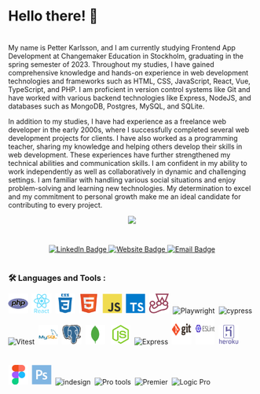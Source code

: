 

# Hello there! 👋

#

<div>
<p>
  
  
 My name is Petter Karlsson, and I am currently studying Frontend App Development at Changemaker
Education in Stockholm, graduating in the spring semester of 2023. Throughout my studies, I
have gained comprehensive knowledge and hands-on experience in web development technologies and
frameworks such as HTML, CSS, JavaScript, React, Vue, TypeScript, and PHP. I am proficient in version
control systems like Git and have worked with various backend technologies like Express, NodeJS, and
databases such as MongoDB, Postgres, MySQL, and SQLite.
  </p>
  <p>
In addition to my studies, I have had experience as a freelance web developer in the early 2000s, where I
successfully completed several web development projects for clients. I have also worked as a programming
teacher, sharing my knowledge and helping others develop their skills in web development. These
experiences have further strengthened my technical abilities and communication skills.
I am confident in my ability to work independently as well as collaboratively in dynamic and challenging
settings. I am familiar with handling various social situations and enjoy problem-solving and learning new
technologies. My determination to excel and my commitment to personal growth make me an ideal
candidate for contributing to every project.
  
  
  </p>
 </div>
<div id="header" align="center">
  <img src="https://media2.giphy.com/media/3kPDmoWdBpQPNhCnUG/giphy.gif" width="400"/>
</div>

#

<div id="badges" align="center">
  <a href="https://www.linkedin.com/in/petter-karlsson-1436a0123" target="_blank">
    <img src="https://img.shields.io/badge/LinkedIn-blue?style=for-the-badge&logo=linkedin&logoColor=white" alt="LinkedIn Badge"/>
  </a>
  <a href="https://alvablot.se/pkm/" target="_blank">
    <img src="https://img.shields.io/badge/MyWebsite-green?style=for-the-badge&logo=MyWebsite&logoColor=white" alt="Website Badge"/>
  </a>
  <a href="mailto:petter.karlsson@cmeducations.se" target="_blank">
    <img src="https://img.shields.io/badge/Email-red?style=for-the-badge&logo=Email&logoColor=white" alt="Email Badge"/>
  </a>
</div>

#

 ### :hammer_and_wrench: Languages and Tools :
<div>
  <img src="https://raw.githubusercontent.com/devicons/devicon/1119b9f84c0290e0f0b38982099a2bd027a48bf1/icons/php/php-original.svg" title="PHP" alt="PHP" width="40" height="40"/>&nbsp;
  <img src="https://github.com/devicons/devicon/blob/master/icons/react/react-original-wordmark.svg" title="React" alt="React" width="40" height="40"/>&nbsp;
  <img src="https://github.com/devicons/devicon/blob/master/icons/css3/css3-plain-wordmark.svg"  title="CSS3" alt="CSS" width="40" height="40"/>&nbsp;
  <img src="https://github.com/devicons/devicon/blob/master/icons/html5/html5-original.svg" title="HTML5" alt="HTML" width="40" height="40"/>&nbsp;
  <img src="https://github.com/devicons/devicon/blob/master/icons/javascript/javascript-original.svg" title="JavaScript" alt="JavaScript" width="40" height="40"/>&nbsp;
  <img src="https://github.com/devicons/devicon/blob/master/icons/typescript/typescript-plain.svg" title="TypeScript" alt="TypeScript" width="40" height="40"/>&nbsp;
  <img src="https://raw.githubusercontent.com/devicons/devicon/1119b9f84c0290e0f0b38982099a2bd027a48bf1/icons/jest/jest-plain.svg" title="Jest" alt="Jest" width="40" height="40"/>&nbsp;
  <img src="https://res.cloudinary.com/practicaldev/image/fetch/s--wevjY4rs--/c_imagga_scale,f_auto,fl_progressive,h_1080,q_auto,w_1080/https://dev-to-uploads.s3.amazonaws.com/uploads/articles/6ph50kzxkz28u8jw482l.png" title="Playwright" alt="Playwright" width="40" height="40"/>&nbsp;
  <img src="https://blog.knoldus.com/wp-content/uploads/2022/04/cypress.png" title="cypress" alt="cypress" width="40" height="40"/>&nbsp;
  <img src="https://vitest.dev/logo-shadow.svg" title="Vitest" alt="Vitest" width="40" height="40"/>&nbsp;
  <img src="https://github.com/devicons/devicon/blob/master/icons/mysql/mysql-original-wordmark.svg" title="MySQL" alt="MySQL" width="40" height="40"/>&nbsp;
    <img src="https://raw.githubusercontent.com/devicons/devicon/1119b9f84c0290e0f0b38982099a2bd027a48bf1/icons/postgresql/postgresql-original.svg" title="postgress"  alt="postgress" width="40" height="40"/>&nbsp;
   <img src="https://github.com/devicons/devicon/blob/master/icons/mongodb/mongodb-plain.svg" title="mongoDB" alt="mongoDB" width="40" height="40"/>
  &nbsp;
  <img src="https://raw.githubusercontent.com/devicons/devicon/1119b9f84c0290e0f0b38982099a2bd027a48bf1/icons/nodejs/nodejs-original.svg" title="NodeJS" alt="NodeJS" width="40" height="40"/>&nbsp;
    <img src="https://user-images.githubusercontent.com/89981142/219794813-e777d014-a0c6-477f-a9cb-53bc84757f51.png" title="Express" alt="Express" width="60" height="40"/>&nbsp;
  <img src="https://raw.githubusercontent.com/devicons/devicon/1119b9f84c0290e0f0b38982099a2bd027a48bf1/icons/git/git-original-wordmark.svg" title="Git" alt="Git" width="40" height="60"/>&nbsp;
    <img src="https://github.com/devicons/devicon/blob/master/icons/eslint/eslint-original-wordmark.svg" title="eslint" alt="eslint" width="40" height="60"/>&nbsp;
      <img src="https://github.com/devicons/devicon/blob/master/icons/heroku/heroku-original-wordmark.svg" title="heroku" alt="heroku" width="40" height="40"/>&nbsp;
 
  
#
  
  <img src="https://raw.githubusercontent.com/devicons/devicon/1119b9f84c0290e0f0b38982099a2bd027a48bf1/icons/figma/figma-original.svg" title="figma" alt="figma" width="40" height="40"/>&nbsp;
        <img src="https://raw.githubusercontent.com/devicons/devicon/1119b9f84c0290e0f0b38982099a2bd027a48bf1/icons/photoshop/photoshop-plain.svg" title="photoshop" alt="photoshop" width="40" height="40"/>&nbsp;
        <img src="https://sv.wizcase.com/wp-content/uploads/2020/12/IndESIGN-LOGO.png" title="indesign" alt="indesign" width="40" height="40"/>&nbsp;
  <img src="https://upload.wikimedia.org/wikipedia/commons/4/49/PT2019.png" title="Pro tools" alt="Pro tools" width="40" height="40"/>&nbsp;
  <img src="https://www3.technologyevaluation.com/getattachment/60cf04e5-a585-5f22-a39a-575ff41751e0/logo.png?source=tw2&ext=.png" title="Premier" alt="Premier" width="40" height="40"/>&nbsp;
  <img src="https://preview.redd.it/x5gdtjppdcw21.png?width=1024&format=png&auto=webp&s=8d9fa6a9ce8c92c9ae9e807b064a803e28a11fb4" title="Logic Pro" alt="Logic Pro" width="40" height="40"/>&nbsp;
